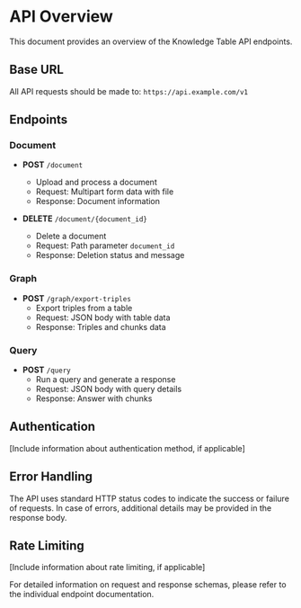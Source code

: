# API Overview

This document provides an overview of the Knowledge Table API endpoints.

## Base URL

All API requests should be made to: `https://api.example.com/v1`

## Endpoints

### Document

- **POST** `/document`
  - Upload and process a document
  - Request: Multipart form data with file
  - Response: Document information

- **DELETE** `/document/{document_id}`
  - Delete a document
  - Request: Path parameter `document_id`
  - Response: Deletion status and message

### Graph

- **POST** `/graph/export-triples`
  - Export triples from a table
  - Request: JSON body with table data
  - Response: Triples and chunks data

### Query

- **POST** `/query`
  - Run a query and generate a response
  - Request: JSON body with query details
  - Response: Answer with chunks

## Authentication

[Include information about authentication method, if applicable]

## Error Handling

The API uses standard HTTP status codes to indicate the success or failure of requests. In case of errors, additional details may be provided in the response body.

## Rate Limiting

[Include information about rate limiting, if applicable]

For detailed information on request and response schemas, please refer to the individual endpoint documentation.